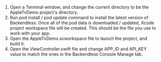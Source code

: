 1. Open a Terminal window, and change the current directory to be the AppleTvDemo project's directory.
2. Run pod install / pod update command to install the latest version of Backendless. Once all of the pod data is downloaded / updated, Xcode project workspace file will be created. This should be the file you use to work with your app.
4. Open the AppleTvDemo.xcworkspace file to launch the project, and build it.
5. Open the ViewController.swift file and change APP_ID and API_KEY value to match the ones in the Backendless Console Manage tab.
